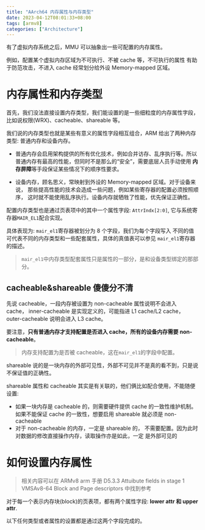 ```yaml
---
title: "AArch64 内存属性与内存类型"
date: 2023-04-12T08:01:33+08:00
tags: [armv8]
categories: ["Architecture"]
---
```


有了虚拟内存系统之后，MMU 可以抽象出一些可配置的内存属性。

例如，配置某个虚拟内存区域为不可执行、不被 cache 等，不可执行的属性
有助于防范攻击，不进入 cache 经常划分给外设 Memory-mapped 区域。

# 内存属性和内存类型

首先，我们没法直接设置内存类型，我们能设置的是一些细粒度的内存属性字段，
比如说权限(WRX)、cacheable、shareable 等。

我们说的内存类型也就是某些有意义的属性字段相互组合，ARM 给出了两种内存类型: 普通内存和设备内存。

- 普通内存会启用架构提供的所有优化技术，例如合并访存、乱序执行等。所以
  普通内存有最高的性能，但同时不是那么的“安全”，需要底层人员手动使用
  **内存屏障**等手段保证某些情况下的顺序性要求。

- 设备内存，顾名思义，常映射到外设的 Memory-mapped 区域。对于设备来说，
  那些提高性能的技术会造成一些问题，例如某些寄存器的配置必须按照顺序，
  这时就不能使用乱序执行。设备内存就牺牲了性能，优先保证正确性。

配置内存类型也是通过页表项中的其中一个属性字段: `AttrIndx[2:0]`,
它与系统寄存器`MAIR_EL1`配合实现。

具体表现为: `mair_el1`寄存器被划分为 8 个字段，我们为每个字段写入
不同的值可代表不同的内存类型和一些配套属性，具体的真值表可以参见
`mair_el1`寄存器的描述。

> `mair_el1`中内存类型配套属性只是属性的一部分，是和设备类型绑定的那部分。

## cacheable&shareable 傻傻分不清

先说 cacheable，一段内存被设置为 non-cacheable 属性说明不会进入 cache，
inner-cacheable 是实现定义的，可能指进 L1 cache/L2 cache， outer-cacheable
说明会进入 L3 cache。

要注意，**只有普通内存才支持配置是否进入 cache，所有的设备内存需要 non-cacheable**。

> 内存支持配置为是否被 cacheable，这在`mair_el1`的字段中配置。

shareable 说的是一块内存的外部可见性，外部不可见并不是真的看不到，只是说不保证值的正确性。

shareable 属性和 cacheable 其实是有关联的，他们俩比如配合使用，不能随便设置:

- 如果一块内存是 cacheable 的，则需要硬件提供 cache 的一致性维护机制。
  如果不能保证 cache 的一致性，想要启用 shareable 就必须是 non-cacheable
- 对于 non-cacheable 的内存，一定是 shareable 的，
  不需要配置。因为此时对数据的修改直接操作内存，读取操作亦是如此，一定
  是外部可见的

# 如何设置内存属性

> 相关内容可以在 ARMv8 arm 手册 D5.3.3 Attuibute fields in stage 1
> VMSAv8-64 Block and Page descriptors 中找到参考

对于每一个表示内存块(block)的页表项，都有两个属性字段: **lower attr 和 upper attr**.

以下任何类型或者属性的设置都是通过这两个字段完成的。
